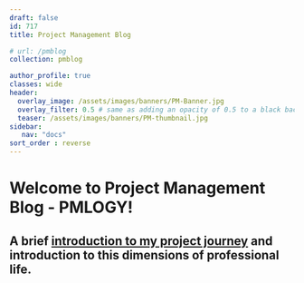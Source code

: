```yaml
---
draft: false
id: 717    
title: Project Management Blog

# url: /pmblog
collection: pmblog

author_profile: true
classes: wide
header:
  overlay_image: /assets/images/banners/PM-Banner.jpg
  overlay_filter: 0.5 # same as adding an opacity of 0.5 to a black background
  teaser: /assets/images/banners/PM-thumbnail.jpg
sidebar:
   nav: "docs"
sort_order : reverse   
---
```

 
# Welcome to Project Management Blog - PMLOGY!

## A brief [introduction to my project journey](/pmlogy-home/) and introduction to this dimensions of professional life.
